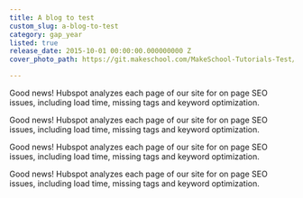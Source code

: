 ```yaml
---
title: A blog to test
custom_slug: a-blog-to-test
category: gap_year
listed: true
release_date: 2015-10-01 00:00:00.000000000 Z
cover_photo_path: https://git.makeschool.com/MakeSchool-Tutorials-Test/News_Development/9aca3a52d7b60d80aba648c30ba8e2f68e120ed6//1cfe9b3c-4801-4d64-8f49-4ebe5ba64b5c/cover_photo.jpeg

---
```

Good news! Hubspot analyzes each page of our site for on page SEO issues, including load time, missing tags and keyword optimization. 

Good news! Hubspot analyzes each page of our site for on page SEO issues, including load time, missing tags and keyword optimization. 

Good news! Hubspot analyzes each page of our site for on page SEO issues, including load time, missing tags and keyword optimization. 

Good news! Hubspot analyzes each page of our site for on page SEO issues, including load time, missing tags and keyword optimization. 